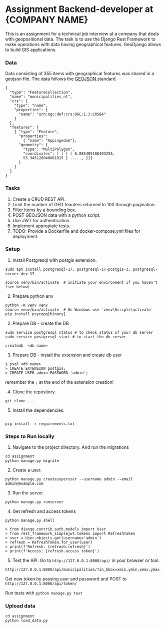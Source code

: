 # Assignment Backend-developer at {COMPANY NAME}

This is an assignment for a technical job interview at a company that deals with geopositional data. The task is to use the Django Rest Framework to make operations with data having geographical features. GeoDjango allows to build GIS applications. 


### Data
Data consisting of 355 items with geographical features was shared in a geojson file. The data follows the [GEOJSON ](https://en.wikipedia.org/wiki/GeoJSON) standard. 

```
{
  "type": "FeatureCollection",
  "name": "municipalities_nl",
  "crs": { 
    "type": "name", 
    "properties": { 
      "name": "urn:ogc:def:crs:OGC:1.3:CRS84" 
    } 
  },
  "features": [
    { "type": "Feature", 
      "properties": 
        { "name": "Appingedam"}, 
      "geometry": { 
        "type": "MultiPolygon", 
        "coordinates": [ [ [ [ 6.885405186403255, 
        53.345128040081015 ] ....., ]]]
      }
    }
  ]
}
```

### Tasks
1. Create a CRUD REST API.
2. Limit the number of GEO feauters returned to 100 through pagination.
3. Filter items by a bounding box.
4. POST GEOJSON data with a python script.
5. Use JWT for authentication.
6. Implement appropiate tests.
7. TODO: Provide a Dockerfile and docker-compose.yml files for deployment. 

### Setup
1. Install Postgresql with postgis extension.
```
sudo apt install postgresql-17, postgresql-17-postgis-3, postgresql-server-dev-17

source venv/bin/activate  # initiate your environment if you haven't (see below)
```
2. Prepare python env
```
python -m venv venv
source venv/bin/activate  # On Windows use `venv\Scripts\activate`
pip install psycopg[binary]

```
2. Prepare DB - create the DB
```
sudo service postgresql status # to check status of your db server
sudo service postgresql start # to start the db server

createdb  <db name>

```
3. Prepare DB - install the extension and create db user

```
$ psql <db name>
> CREATE EXTENSION postgis;
> CREATE USER admin PASSWORD 'admin';
```
remember the `;` at the end of the extension creation!

4. Clone the repository.
```
git clone ...
```
5. Install the dependencies.
```

pip install -r requirements.txt
```
### Steps to Run locally
1. Navigate to the project directory. And run the migrations

```
cd assignment
python manage.py migrate
```
2. Create a user.
```
python manage.py createsuperuser --username admin --email admin@example.com
```

3. Run the server.
```
python manage.py runserver
```

4. Get refresh and access tokens
```
python manage.py shell

> from django.contrib.auth.models import User
> from rest_framework_simplejwt.tokens import RefreshToken
> user = User.objects.get(username='admin')
> refresh = RefreshToken.for_user(user)
> print(f'Refresh: {refresh.refresh}')
> print(f'Access: {refresh.access_token}')
```

5. Test the API.
Go to `http://127.0.0.1:8000/api/` in your browser or tool.

`http://127.0.0.1:8000/api/municipalities/?in_bbox=xmin,ymin,xmax,ymax`

Get new token by passing user and password and POST to `http://127.0.0.1:8000/api/token/`

Run tests with `python manage.py test`


### Upload data
``` 
cd assignment
python load_data.py
```


